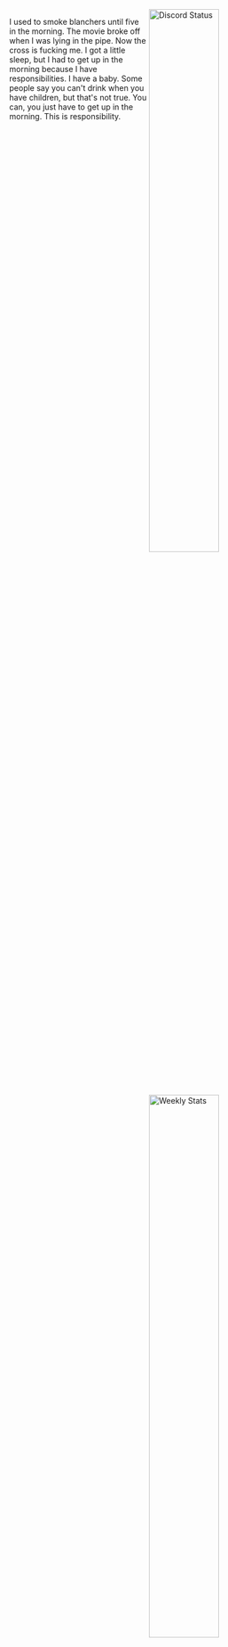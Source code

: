<a href="https://discord.com/users/944424295415820298" target="_blank">
	<img width="50%" align="right" alt="Discord Status" src="https://lanyard.cnrad.dev/api/944424295415820298?bg=202225&borderRadius=12px">
</a>
<a href="https://wakatime.com/@sefinek24" target="_blank">
	<img width="50%" align="right" alt="Weekly Stats" src="https://github-readme-stats.vercel.app/api/wakatime?username=Sefinek&border_radius=12px&theme=dark&bg_color=202225&border_color=1f1f1f&icon_color=58a6ff&show_icons=true&custom_title=Weekly%20Stats">
</a>

I used to smoke blanchers until five in the morning. The movie broke off when I was lying in the pipe. Now the cross is fucking me. I got a little sleep, but I had to get up in the morning because I have responsibilities. I have a baby. Some people say you can't drink when you have children, but that's not true. You can, you just have to get up in the morning. This is responsibility.

